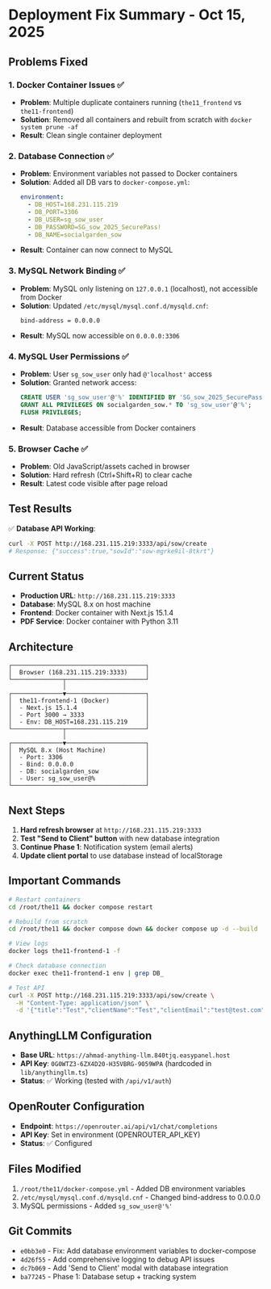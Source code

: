 # Deployment Fix Summary - Oct 15, 2025

## Problems Fixed

### 1. **Docker Container Issues** ✅
- **Problem**: Multiple duplicate containers running (`the11_frontend` vs `the11-frontend`)
- **Solution**: Removed all containers and rebuilt from scratch with `docker system prune -af`
- **Result**: Clean single container deployment

### 2. **Database Connection** ✅
- **Problem**: Environment variables not passed to Docker containers
- **Solution**: Added all DB vars to `docker-compose.yml`:
  ```yaml
  environment:
    - DB_HOST=168.231.115.219
    - DB_PORT=3306
    - DB_USER=sg_sow_user
    - DB_PASSWORD=SG_sow_2025_SecurePass!
    - DB_NAME=socialgarden_sow
  ```
- **Result**: Container can now connect to MySQL

### 3. **MySQL Network Binding** ✅
- **Problem**: MySQL only listening on `127.0.0.1` (localhost), not accessible from Docker
- **Solution**: Updated `/etc/mysql/mysql.conf.d/mysqld.cnf`:
  ```
  bind-address = 0.0.0.0
  ```
- **Result**: MySQL now accessible on `0.0.0.0:3306`

### 4. **MySQL User Permissions** ✅
- **Problem**: User `sg_sow_user` only had `@'localhost'` access
- **Solution**: Granted network access:
  ```sql
  CREATE USER 'sg_sow_user'@'%' IDENTIFIED BY 'SG_sow_2025_SecurePass!';
  GRANT ALL PRIVILEGES ON socialgarden_sow.* TO 'sg_sow_user'@'%';
  FLUSH PRIVILEGES;
  ```
- **Result**: Database accessible from Docker containers

### 5. **Browser Cache** ✅
- **Problem**: Old JavaScript/assets cached in browser
- **Solution**: Hard refresh (Ctrl+Shift+R) to clear cache
- **Result**: Latest code visible after page reload

## Test Results

✅ **Database API Working**:
```bash
curl -X POST http://168.231.115.219:3333/api/sow/create
# Response: {"success":true,"sowId":"sow-mgrke9il-8tkrt"}
```

## Current Status

- **Production URL**: `http://168.231.115.219:3333`
- **Database**: MySQL 8.x on host machine
- **Frontend**: Docker container with Next.js 15.1.4
- **PDF Service**: Docker container with Python 3.11

## Architecture

```
┌─────────────────────────────────────┐
│  Browser (168.231.115.219:3333)     │
└──────────────┬──────────────────────┘
               │
┌──────────────▼──────────────────────┐
│  the11-frontend-1 (Docker)          │
│  - Next.js 15.1.4                   │
│  - Port 3000 → 3333                 │
│  - Env: DB_HOST=168.231.115.219     │
└──────────────┬──────────────────────┘
               │
┌──────────────▼──────────────────────┐
│  MySQL 8.x (Host Machine)           │
│  - Port: 3306                       │
│  - Bind: 0.0.0.0                    │
│  - DB: socialgarden_sow             │
│  - User: sg_sow_user@%              │
└─────────────────────────────────────┘
```

## Next Steps

1. **Hard refresh browser** at `http://168.231.115.219:3333`
2. **Test "Send to Client" button** with new database integration
3. **Continue Phase 1**: Notification system (email alerts)
4. **Update client portal** to use database instead of localStorage

## Important Commands

```bash
# Restart containers
cd /root/the11 && docker compose restart

# Rebuild from scratch
cd /root/the11 && docker compose down && docker compose up -d --build

# View logs
docker logs the11-frontend-1 -f

# Check database connection
docker exec the11-frontend-1 env | grep DB_

# Test API
curl -X POST http://168.231.115.219:3333/api/sow/create \
  -H "Content-Type: application/json" \
  -d '{"title":"Test","clientName":"Test","clientEmail":"test@test.com","content":"<h1>Test</h1>","totalInvestment":1000,"folderId":"test","creatorEmail":"test@test.com"}'
```

## AnythingLLM Configuration

- **Base URL**: `https://ahmad-anything-llm.840tjq.easypanel.host`
- **API Key**: `0G0WTZ3-6ZX4D20-H35VBRG-9059WPA` (hardcoded in `lib/anythingllm.ts`)
- **Status**: ✅ Working (tested with `/api/v1/auth`)

## OpenRouter Configuration

- **Endpoint**: `https://openrouter.ai/api/v1/chat/completions`
- **API Key**: Set in environment (OPENROUTER_API_KEY)
- **Status**: ✅ Configured

## Files Modified

1. `/root/the11/docker-compose.yml` - Added DB environment variables
2. `/etc/mysql/mysql.conf.d/mysqld.cnf` - Changed bind-address to 0.0.0.0
3. MySQL permissions - Added `sg_sow_user@'%'`

## Git Commits

- `e0bb3e0` - Fix: Add database environment variables to docker-compose
- `4d26f55` - Add comprehensive logging to debug API issues
- `dc7b069` - Add 'Send to Client' modal with database integration
- `ba77245` - Phase 1: Database setup + tracking system
